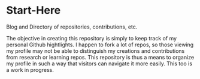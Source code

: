 # Start-Here
Blog and Directory of repositories, contributions, etc.

The objective in creating this repository is simply to keep track of my personal Github hightlights. I happen to fork a lot of repos, so those viewing my profile may not be able to distinguish my creations and contributions from research or learning repos. This repository is thus a means to organize my profile in such a way that visitors can navigate it more easily. This too is a work in progress.
